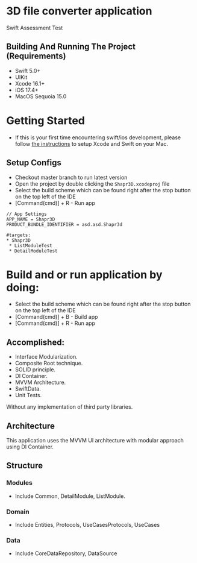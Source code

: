 # 3D file converter application
Swift Assessment Test 

## Building And Running The Project (Requirements)
* Swift 5.0+
* UIKit
* Xcode 16.1+
* iOS 17.4+
* MacOS Sequoia 15.0

# Getting Started
- If this is your first time encountering swift/ios development, please follow [the instructions](https://developer.apple.com/support/xcode/) to setup Xcode and Swift on your Mac.


## Setup Configs
- Checkout master branch to run latest version
- Open the project by double clicking the `Shapr3D.xcodeproj` file
- Select the build scheme which can be found right after the stop button on the top left of the IDE
- [Command(cmd)] + R - Run app
```
// App Settings
APP_NAME = Shapr3D
PRODUCT_BUNDLE_IDENTIFIER = asd.asd.Shapr3d

#targets:
* Shapr3D
 * ListModuleTest
 * DetailModuleTest
```


# Build and or run application by doing:
* Select the build scheme which can be found right after the stop button on the top left of the IDE
* [Command(cmd)] + B - Build app
* [Command(cmd)] + R - Run app


## Accomplished:
- Interface Modularization.
- Composite Root technique.
- SOLID principle.
- DI Container.
- MVVM Architecture.
- SwiftData.
- Unit Tests.

Without any implementation of third party libraries.

## Architecture
This application uses the MVVM UI architecture with modular approach using DI Container.

## Structure

### Modules
- Include Common, DetailModule, ListModule.

### Domain
- Include Entities, Protocols, UseCasesProtocols, UseCases

### Data
- Include CoreDataRepository, DataSource
